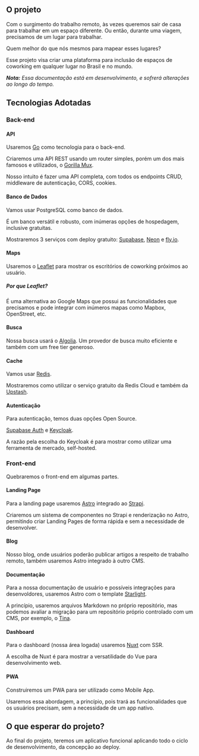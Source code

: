 ## O projeto

Com o surgimento do trabalho remoto, às vezes queremos sair de casa para trabalhar em um espaço diferente. Ou então, durante uma viagem, precisamos de um lugar para trabalhar.
	    
Quem melhor do que nós mesmos para mapear esses lugares?  
	    
Esse projeto visa criar uma plataforma para inclusão de espaços de coworking em qualquer lugar no Brasil e no mundo.  
	    
*__Nota:__ Essa documentação está em desenvolvimento, e sofrerá alterações ao longo do tempo.*

## Tecnologias Adotadas

### Back-end

#### API

Usaremos [Go](https://go.dev) como tecnologia para o back-end.

Criaremos uma API REST usando um router simples, porém um dos mais famosos e utilizados, o [Gorilla Mux](https://github.com/gorilla/mux).

Nosso intuito é fazer uma API completa, com todos os endpoints CRUD, middleware de autenticação, CORS, cookies.

#### Banco de Dados

Vamos usar PostgreSQL como banco de dados.

É um banco versátil e robusto, com inúmeras opções de hospedagem, inclusive gratuitas.  

Mostraremos 3 serviços com deploy gratuito: [Supabase](https://supabase.com/), [Neon](https://neon.tech/) e [fly.io](https://fly.io/docs/postgres/).

#### Maps

Usaremos o [Leaflet](https://leafletjs.com/index.html) para mostrar os escritórios de coworking próximos ao usuário.

##### Por que Leaflet?

É uma alternativa ao Google Maps que possui as funcionalidades que precisamos e pode integrar com inúmeros mapas como Mapbox, OpenStreet, etc. 

#### Busca

Nossa busca usará o [Algolia](https://www.algolia.com/pt-br/). Um provedor de busca muito eficiente e também com um free tier generoso.

#### Cache

Vamos usar [Redis](https://redis.io/).

Mostraremos como utilizar o serviço gratuito da Redis Cloud e também da [Upstash](https://upstash.com/docs/redis/overall/getstarted).

#### Autenticação

Para autenticação, temos duas opções Open Source.

[Supabase Auth](https://supabase.com/auth) e [Keycloak](https://www.keycloak.org/).

A razão pela escolha do Keycloak é para mostrar como utilizar uma ferramenta de mercado, self-hosted.

### Front-end

Quebraremos o front-end em algumas partes.

#### Landing Page

Para a landing page usaremos [Astro](https://astro.build/) integrado ao [Strapi](https://strapi.io/).

Criaremos um sistema de componentes no Strapi e renderização no Astro, permitindo criar Landing Pages de forma rápida e sem a necessidade de desenvolver.

#### Blog

Nosso blog, onde usuários poderão publicar artigos a respeito de trabalho remoto, também usaremos Astro integrado à outro CMS.

#### Documentação

Para a nossa documentação de usuário e possíveis integrações para desenvoldores, usaremos Astro com o template [Starlight](https://starlight.astro.build/).

A princípio, usaremos arquivos Markdown no próprio repositório, mas podemos avaliar a migração para um repositório próprio controlado com um CMS, por exemplo, o [Tina](https://tina.io/).

#### Dashboard

Para o dashboard (nossa área logada) usaremos [Nuxt](https://nuxt.com/) com SSR.

A escolha de Nuxt é para mostrar a versatilidade do Vue para desenvolvimento web.

#### PWA

Construiremos um PWA para ser utilizado como Mobile App.

Usaremos essa abordagem, a princípio, pois trará as funcionalidades que os usuários precisam, sem a necessidade de um app nativo.

## O que esperar do projeto?

Ao final do projeto, teremos um aplicativo funcional aplicando todo o ciclo de desenvolvimento, da concepção ao deploy.